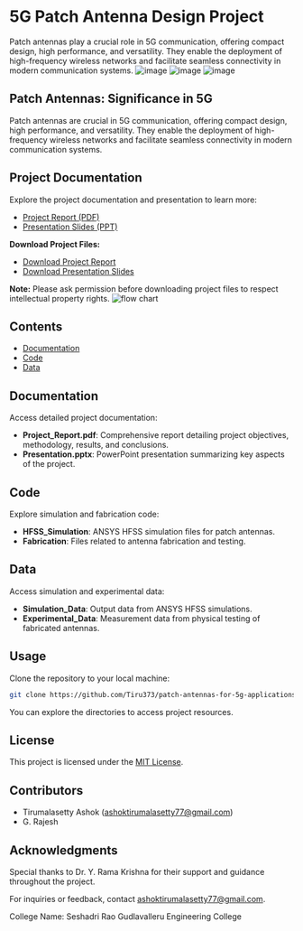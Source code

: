 

# 5G Patch Antenna Design Project
Patch antennas play a crucial role in 5G communication, offering compact design, high performance, and versatility. They enable the deployment of high-frequency wireless networks and facilitate seamless connectivity in modern communication systems.
![image](https://github.com/Tiru373/patch-antennas-for-5g-applications/assets/147503242/cac28e23-0215-428d-a061-dacf53b6427d) ![image](https://github.com/Tiru373/patch-antennas-for-5g-applications/assets/147503242/fca6ac7d-d396-4e4a-b8ae-3fc86191e198) ![image](https://github.com/Tiru373/patch-antennas-for-5g-applications/assets/147503242/086dedbf-a7ba-4fd3-938a-d57b7c93cb5d)




## Patch Antennas: Significance in 5G

Patch antennas are crucial in 5G communication, offering compact design, high performance, and versatility. They enable the deployment of high-frequency wireless networks and facilitate seamless connectivity in modern communication systems.



## Project Documentation

Explore the project documentation and presentation to learn more:

- [Project Report (PDF)](https://github.com/Tiru373/patch-antennas-for-5g-applications/blob/8697225b1ee2c35a0757c587f0ceca57f8e8bb16/majorproject_D4_final%20(1).pdf)
- [Presentation Slides (PPT)](https://github.com/Tiru373/patch-antennas-for-5g-applications/blob/8697225b1ee2c35a0757c587f0ceca57f8e8bb16/D4.pptx)

**Download Project Files:**
- [Download Project Report](https://github.com/Tiru373/patch-antennas-for-5g-applications/blob/8697225b1ee2c35a0757c587f0ceca57f8e8bb16/majorproject_D4_final%20(1).pdf)
- [Download Presentation Slides](https://github.com/Tiru373/patch-antennas-for-5g-applications/blob/8697225b1ee2c35a0757c587f0ceca57f8e8bb16/D4.pptx)

**Note:** Please ask permission before downloading project files to respect intellectual property rights.
![flow chart](https://github.com/Tiru373/patch-antennas-for-5g-applications/assets/147503242/532f686b-c787-4b7e-b00a-51cdd7c1f7ca)

## Contents

- [Documentation](#documentation)
- [Code](#code)
- [Data](#data)

## Documentation

Access detailed project documentation:

- **Project_Report.pdf**: Comprehensive report detailing project objectives, methodology, results, and conclusions.
- **Presentation.pptx**: PowerPoint presentation summarizing key aspects of the project.

## Code

Explore simulation and fabrication code:

- **HFSS_Simulation**: ANSYS HFSS simulation files for patch antennas.
- **Fabrication**: Files related to antenna fabrication and testing.

## Data

Access simulation and experimental data:

- **Simulation_Data**: Output data from ANSYS HFSS simulations.
- **Experimental_Data**: Measurement data from physical testing of fabricated antennas.

## Usage

Clone the repository to your local machine:

```bash
git clone https://github.com/Tiru373/patch-antennas-for-5g-applications.git
```

You can explore the directories to access project resources.

## License

This project is licensed under the [MIT License](LICENSE).

## Contributors

- Tirumalasetty Ashok (ashoktirumalasetty77@gmail.com)
- G. Rajesh

## Acknowledgments

Special thanks to Dr. Y. Rama Krishna for their support and guidance throughout the project.

For inquiries or feedback, contact [ashoktirumalasetty77@gmail.com](mailto:ashoktirumalasetty77@gmail.com).

College Name: Seshadri Rao Gudlavalleru Engineering College

